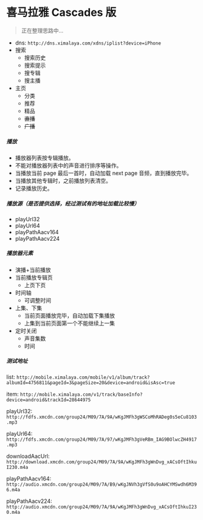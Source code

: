 # 喜马拉雅 Cascades 版
> 正在整理思路中...



- dns: `http://dns.ximalaya.com/xdns/iplist?device=iPhone`
- 搜索
    - 搜索历史
    - 搜索提示
    - 搜专辑
    - 搜主播
- 主页
    - 分类
    - 推荐
    - 精品
    - ~~直播~~
    - ~~广播~~



##### 播放
- 播放器列表按专辑播放。
- 不能对播放器列表中的声音进行排序等操作。
- 当播放当前 page 最后一首时，自动加载 next page 音频，直到播放完毕。
- 当播放其他专辑时，之前播放列表清空。
- 记录播放历史。

##### 播放源（是否提供选择，经过测试有的地址加载比较慢）
- playUrl32
- playUrl64
- playPathAacv164
- playPathAacv224

##### 播放器元素
- 演播+当前播放
- 当前播放专辑页
    - 上页下页
- 时间轴
    - 可调整时间
- 上集、下集
    - 当前页面播放完毕，自动加载下集播放
    - 上集到当前页面第一个不能继续上一集
- 定时关闭
    - 声音集数
    - 时间

##### 测试地址
list: `http://mobile.ximalaya.com/mobile/v1/album/track?albumId=4756811&pageId=3&pageSize=20&device=android&isAsc=true`

item: `http://mobile.ximalaya.com/v1/track/baseInfo?device=android&trackId=28644975`

playUrl32: `http://fdfs.xmcdn.com/group24/M09/7A/9A/wKgJMFh3gWSCoMhRADeg0s5eCu8103.mp3`

playUrl64: `http://fdfs.xmcdn.com/group24/M09/7A/97/wKgJMFh3gVeRBm_IAG9BOlwcZH4917.mp3`

downloadAacUrl: `http://download.xmcdn.com/group24/M09/7A/9A/wKgJMFh3gWnDvg_xACsOftIhkuI230.m4a`

playPathAacv164: `http://audio.xmcdn.com/group24/M09/7A/B9/wKgJNVh3gVfS0u9oAHCYMSwdh6M396.m4a`

playPathAacv224: `http://audio.xmcdn.com/group24/M09/7A/9A/wKgJMFh3gWnDvg_xACsOftIhkuI230.m4a`
